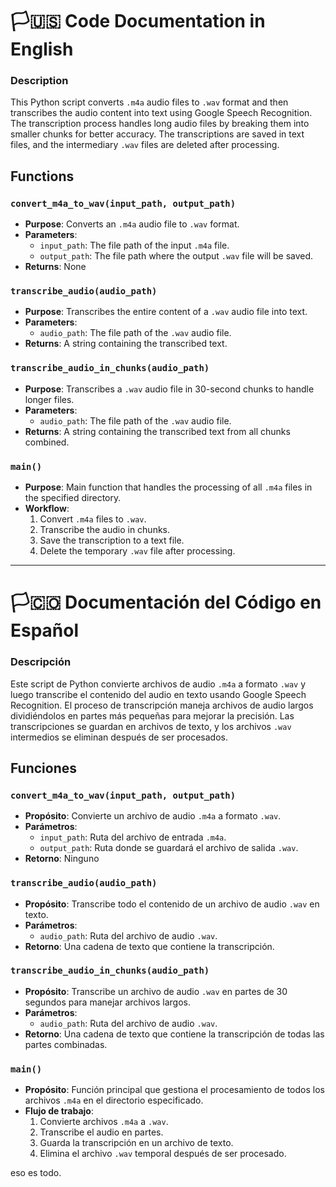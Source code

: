 # 🏳️‍🇺🇸   Code Documentation in English

### Description
This Python script converts `.m4a` audio files to `.wav` format and then transcribes the audio content into text using Google Speech Recognition. The transcription process handles long audio files by breaking them into smaller chunks for better accuracy. The transcriptions are saved in text files, and the intermediary `.wav` files are deleted after processing.

## Functions

### `convert_m4a_to_wav(input_path, output_path)`
- **Purpose**: Converts an `.m4a` audio file to `.wav` format.
- **Parameters**:
  - `input_path`: The file path of the input `.m4a` file.
  - `output_path`: The file path where the output `.wav` file will be saved.
- **Returns**: None

### `transcribe_audio(audio_path)`
- **Purpose**: Transcribes the entire content of a `.wav` audio file into text.
- **Parameters**:
  - `audio_path`: The file path of the `.wav` audio file.
- **Returns**: A string containing the transcribed text.

### `transcribe_audio_in_chunks(audio_path)`
- **Purpose**: Transcribes a `.wav` audio file in 30-second chunks to handle longer files.
- **Parameters**:
  - `audio_path`: The file path of the `.wav` audio file.
- **Returns**: A string containing the transcribed text from all chunks combined.

### `main()`
- **Purpose**: Main function that handles the processing of all `.m4a` files in the specified directory.
- **Workflow**:
  1. Convert `.m4a` files to `.wav`.
  2. Transcribe the audio in chunks.
  3. Save the transcription to a text file.
  4. Delete the temporary `.wav` file after processing.

---

# 🏳🇨🇴 Documentación del Código en Español

### Descripción
Este script de Python convierte archivos de audio `.m4a` a formato `.wav` y luego transcribe el contenido del audio en texto usando Google Speech Recognition. El proceso de transcripción maneja archivos de audio largos dividiéndolos en partes más pequeñas para mejorar la precisión. Las transcripciones se guardan en archivos de texto, y los archivos `.wav` intermedios se eliminan después de ser procesados.

## Funciones

### `convert_m4a_to_wav(input_path, output_path)`
- **Propósito**: Convierte un archivo de audio `.m4a` a formato `.wav`.
- **Parámetros**:
  - `input_path`: Ruta del archivo de entrada `.m4a`.
  - `output_path`: Ruta donde se guardará el archivo de salida `.wav`.
- **Retorno**: Ninguno

### `transcribe_audio(audio_path)`
- **Propósito**: Transcribe todo el contenido de un archivo de audio `.wav` en texto.
- **Parámetros**:
  - `audio_path`: Ruta del archivo de audio `.wav`.
- **Retorno**: Una cadena de texto que contiene la transcripción.

### `transcribe_audio_in_chunks(audio_path)`
- **Propósito**: Transcribe un archivo de audio `.wav` en partes de 30 segundos para manejar archivos largos.
- **Parámetros**:
  - `audio_path`: Ruta del archivo de audio `.wav`.
- **Retorno**: Una cadena de texto que contiene la transcripción de todas las partes combinadas.

### `main()`
- **Propósito**: Función principal que gestiona el procesamiento de todos los archivos `.m4a` en el directorio especificado.
- **Flujo de trabajo**:
  1. Convierte archivos `.m4a` a `.wav`.
  2. Transcribe el audio en partes.
  3. Guarda la transcripción en un archivo de texto.
  4. Elimina el archivo `.wav` temporal después de ser procesado.

eso es todo.
